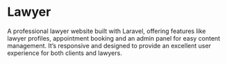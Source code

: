 # Lawyer
A professional lawyer website built with Laravel, offering features like lawyer profiles, appointment booking and an admin panel for easy content management. It’s responsive and designed to provide an excellent user experience for both clients and lawyers.
